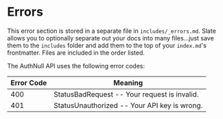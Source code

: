 # Errors

<aside class="notice">
This error section is stored in a separate file in <code>includes/_errors.md</code>. Slate allows you to optionally separate out your docs into many files...just save them to the <code>includes</code> folder and add them to the top of your <code>index.md</code>'s frontmatter. Files are included in the order listed.
</aside>

The AuthNull API uses the following error codes:


Error Code | Meaning
---------- | -------
400 | StatusBadRequest -- Your request is invalid.
401 | StatusUnauthorized -- Your API key is wrong.
